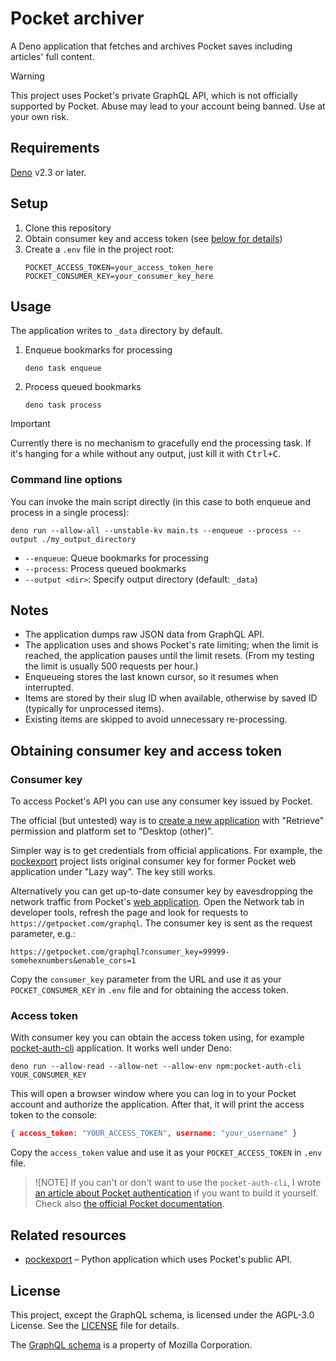 # Pocket archiver

A Deno application that fetches and archives Pocket saves including articles' full content.

> [!WARNING]
> This project uses Pocket's private GraphQL API, which is not officially supported by Pocket. Abuse may lead to your account being banned. Use at your own risk.

## Requirements

[Deno](https://deno.com/) v2.3 or later.

## Setup

1. Clone this repository
1. Obtain consumer key and access token (see [below for details](#obtaining-consumer-key-and-access-token))
1. Create a `.env` file in the project root:
   ```
   POCKET_ACCESS_TOKEN=your_access_token_here
   POCKET_CONSUMER_KEY=your_consumer_key_here
   ```


## Usage

The application writes to `_data` directory by default.

1. Enqueue bookmarks for processing
    ```shell
    deno task enqueue
    ```
1. Process queued bookmarks
    ```shell
    deno task process
    ```


> [!IMPORTANT]
> Currently there is no mechanism to gracefully end the processing task. If it's hanging for a while without any output, just kill it with <kbd>Ctrl+C</kbd>.

### Command line options

You can invoke the main script directly (in this case to both enqueue and process in a single process):

```shell
deno run --allow-all --unstable-kv main.ts --enqueue --process --output ./my_output_directory
```

- `--enqueue`: Queue bookmarks for processing
- `--process`: Process queued bookmarks
- `--output <dir>`: Specify output directory (default: `_data`)

## Notes

- The application dumps raw JSON data from GraphQL API.
- The application uses and shows Pocket's rate limiting; when the limit is reached, the application pauses until the limit resets. (From my testing the limit is usually 500 requests per hour.)
- Enqueueing stores the last known cursor, so it resumes when interrupted.
- Items are stored by their slug ID when available, otherwise by saved ID (typically for unprocessed items).
- Existing items are skipped to avoid unnecessary re-processing.

## Obtaining consumer key and access token

### Consumer key

To access Pocket's API you can use any consumer key issued by Pocket.

The official (but untested) way is to [create a new application](https://getpocket.com/developer/apps/new) with "Retrieve" permission and platform set to "Desktop (other)".

Simpler way is to get credentials from official applications. For example, the [pockexport] project lists original consumer key for former Pocket web application under "Lazy way". The key still works.

Alternatively you can get up-to-date consumer key by eavesdropping the network traffic from Pocket's [web application](https://getpocket.com/home). Open the Network tab in developer tools, refresh the page and look for requests to `https://getpocket.com/graphql`. The consumer key is sent as the request parameter, e.g.:

```
https://getpocket.com/graphql?consumer_key=99999-somehexnumbers&enable_cors=1
```

Copy the `consumer_key` parameter from the URL and use it as your `POCKET_CONSUMER_KEY` in `.env` file and for obtaining the access token.

### Access token

With consumer key you can obtain the access token using, for example [pocket-auth-cli](https://github.com/mheap/pocket-auth-cli) application. It works well under Deno:

```shell
deno run --allow-read --allow-net --allow-env npm:pocket-auth-cli YOUR_CONSUMER_KEY
```
This will open a browser window where you can log in to your Pocket account and authorize the application. After that, it will print the access token to the console:

```json
{ access_token: "YOUR_ACCESS_TOKEN", username: "your_username" }
```

Copy the `access_token` value and use it as your `POCKET_ACCESS_TOKEN` in `.env` file.

> ![NOTE]
> If you can't or don't want to use the `pocket-auth-cli`, I wrote [an article about Pocket authentication](https://www.bitoff.org/pocket-api-auth/) if you want to build it yourself. Check also [the official Pocket documentation](https://getpocket.com/developer/docs/authentication).

## Related resources

- [pockexport] – Python application which uses Pocket's public API.

[pockexport]: https://github.com/karlicoss/pockexport

## License

This project, except the GraphQL schema, is licensed under the AGPL-3.0 License. See the [LICENSE](LICENSE) file for details.

The [GraphQL schema](gql/schema.graphql) is a property of Mozilla Corporation.
